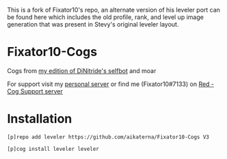 This is a fork of Fixator10's repo, an alternate version of his leveler port can be found here which includes the old profile, rank, and level up image generation that was present in Stevy's original leveler layout.

# Fixator10-Cogs
Cogs from [my edition of DiNitride's selfbot](https://github.com/fixator10/Discord-Self-Bot) and moar

For support visit my [personal server](https://invite.gg/fixator10) or find me (Fixator10#7133) on [Red - Cog Support server](https://discord.gg/GET4DVk)

# Installation
`[p]repo add leveler https://github.com/aikaterna/Fixator10-Cogs V3`

`[p]cog install leveler leveler`
